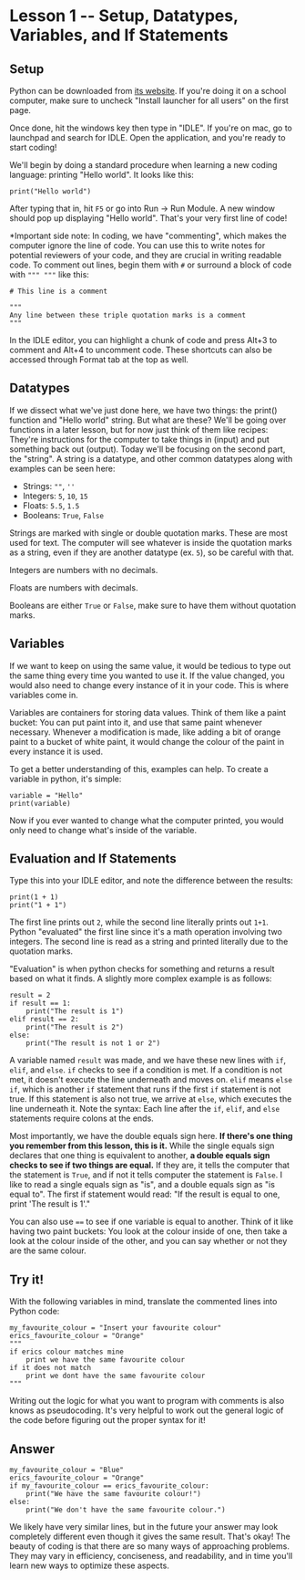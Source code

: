 # Lesson 1 -- Setup, Datatypes, Variables, and If Statements

## Setup

Python can be downloaded from [its website](https://www.python.org/).
If you're doing it on a school computer,
make sure to uncheck "Install launcher for all users"
on the first page.

Once done, hit the windows key then type in "IDLE".
If you're on mac, go to launchpad and search for IDLE.
Open the application, and you're ready to start coding!

We'll begin by doing a standard procedure
when learning a new coding language:
printing "Hello world".
It looks like this:

    print("Hello world")

After typing that in,
hit `F5` or go into Run -> Run Module.
A new window should pop up displaying "Hello world".
That's your very first line of code!

\*Important side note:
In coding, we have "commenting",
which makes the computer ignore the line of code.
You can use this to write notes
for potential reviewers of your code,
and they are crucial in writing readable code.
To comment out lines, begin them with `#`
or surround a block of code with `""" """` like this:

    # This line is a comment

    """
    Any line between these triple quotation marks is a comment
    """

In the IDLE editor,
you can highlight a chunk of code and press Alt+3 to comment
and Alt+4 to uncomment code.
These shortcuts can also be accessed
through Format tab at the top as well.

## Datatypes

If we dissect what we've just done here, we have two things:
the print() function and "Hello world" string.
But what are these?
We'll be going over functions in a later lesson,
but for now just think of them like recipes:
They're instructions for the computer to take things in (input)
and put something back out (output).
Today we'll be focusing on the second part, the "string".
A string is a datatype,
and other common datatypes along with examples can be seen here:

- Strings: `""`, `''`
- Integers: `5`, `10`, `15`
- Floats: `5.5`, `1.5`
- Booleans: `True`, `False`

Strings are marked with single or double quotation marks.
These are most used for text.
The computer will see
whatever is inside the quotation marks
as a string,
even if they are another datatype (ex. `5`),
so be careful with that.

Integers are numbers with no decimals.

Floats are numbers with decimals.

Booleans are either `True` or `False`,
make sure to have them without quotation marks.

## Variables

If we want to keep on using the same value,
it would be tedious to type out the same thing
every time you wanted to use it.
If the value changed,
you would also need to change every instance of it in your code.
This is where variables come in.

Variables are containers for storing data values.
Think of them like a paint bucket:
You can put paint into it,
and use that same paint whenever necessary.
Whenever a modification is made,
like adding a bit of orange paint to a bucket of white paint,
it would change the colour of the paint
in every instance it is used.

To get a better understanding of this,
examples can help.
To create a variable in python, it's simple:

    variable = "Hello"
    print(variable)

Now if you ever wanted to change what the computer printed,
you would only need to change what's inside of the variable.

## Evaluation and If Statements

Type this into your IDLE editor,
and note the difference between the results:

    print(1 + 1)
    print("1 + 1")

The first line prints out `2`,
while the second line literally prints out `1+1`.
Python "evaluated" the first line
since it's a math operation involving two integers.
The second line is read as a string
and printed literally due to the quotation marks.

"Evaluation" is when python checks for something
and returns a result based on what it finds.
A slightly more complex example is as follows:

    result = 2
    if result == 1:
        print("The result is 1")
    elif result == 2:
        print("The result is 2")
    else:
        print("The result is not 1 or 2")

A variable named `result` was made,
and we have these new lines with `if`, `elif`, and `else`.
`if` checks to see if a condition is met.
If a condition is not met,
it doesn't execute the line underneath and moves on.
`elif` means `else if`,
which is another `if` statement that runs
if the first `if` statement is not true.
If this statement is also not true, we arrive at `else`,
which executes the line underneath it.
Note the syntax:
Each line after the `if`, `elif`, and `else` statements
require colons at the ends.

Most importantly, we have the double equals sign here.
**If there's one thing you remember from this lesson,
this is it.**
While the single equals sign declares
that one thing is equivalent to another,
**a double equals sign checks to see if two things are equal.**
If they are, it tells the computer that the statement is `True`,
and if not it tells computer the statement is `False`.
I like to read a single equals sign as "is",
and a double equals sign as "is equal to".
The first if statement would read:
"If the result is equal to one,
print 'The result is 1'."

You can also use `==`
to see if one variable is equal to another.
Think of it like having two paint buckets:
You look at the colour inside of one,
then take a look at the colour inside of the other,
and you can say whether or not they are the same colour.

## Try it!

With the following variables in mind,
translate the commented lines into Python code:

    my_favourite_colour = "Insert your favourite colour"
    erics_favourite_colour = "Orange"
    """
    if erics colour matches mine
        print we have the same favourite colour
    if it does not match
        print we dont have the same favourite colour
    """

Writing out the logic for what you want to program with comments
is also knows as pseudocoding.
It's very helpful to work out the general logic of the code
before figuring out the proper syntax for it!

## Answer

    my_favourite_colour = "Blue"
    erics_favourite_colour = "Orange"
    if my_favourite_colour == erics_favourite_colour:
        print("We have the same favourite colour!")
    else:
        print("We don't have the same favourite colour.")

We likely have very similar lines,
but in the future your answer may look completely different
even though it gives the same result.
That's okay!
The beauty of coding is
that there are so many ways of approaching problems.
They may vary in efficiency, conciseness, and readability,
and in time you'll learn new ways to optimize these aspects.
